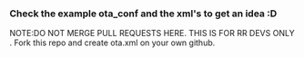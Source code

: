 ### Check the example ota_conf and the xml's to get an idea :D

NOTE:DO NOT MERGE PULL REQUESTS HERE. THIS IS FOR RR DEVS ONLY . 
Fork this repo and create ota.xml on your own github.
